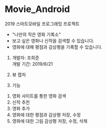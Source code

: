 # Movie_Android
2019 스마트모바일 프로그래밍 프로젝트
- "나만의 작은 영화 기록소"
- 보고 싶은 영화나 신작을 검색할 수 있습니다.
- 영화에 대해 평점과 감상평을 기록할 수 있습니다.

1. 개발자: 조희준\
   개발 기간: 2019/6/21
   
2. 뷰 캡처

3. 기능
1) 영화 사이트를 통한 영화 검색
2) 신작 추천
3) 영화 추가
4) 영화에 대한 평점과 감상평 저장, 수정
5) 영화에 대한 그림 감상평 저장, 수정, 삭제
